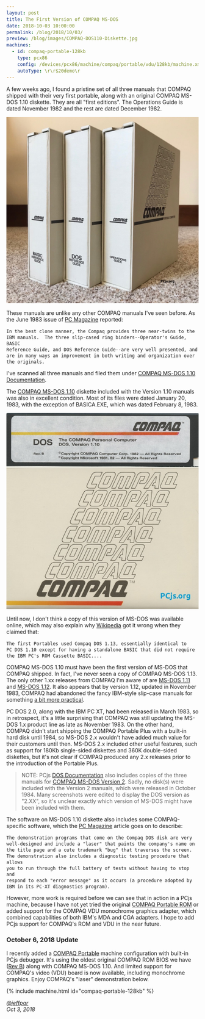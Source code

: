```yaml
---
layout: post
title: The First Version of COMPAQ MS-DOS
date: 2018-10-03 10:00:00
permalink: /blog/2018/10/03/
preview: /blog/images/COMPAQ-DOS110-Diskette.jpg
machines:
  - id: compaq-portable-128kb
    type: pcx86
    config: /devices/pcx86/machine/compaq/portable/vdu/128kb/machine.xml
    autoType: \r\r$20demo\r
---
```


A few weeks ago, I found a pristine set of all three manuals that COMPAQ shipped with their very first portable,
along with an original COMPAQ MS-DOS 1.10 diskette.  They are all "first editions".  The Operations Guide is dated
November 1982 and the rest are dated December 1982. 

[![COMPAQ MS-DOS 1.10 Manuals](/blog/images/COMPAQ-DOS110-Manuals.jpg)](/pubs/pc/software/dos/compaq/1.10/)

These manuals are unlike any other COMPAQ manuals I've seen before.  As the June 1983 issue of
[PC Magazine](https://books.google.com/books?id=14Kfbrc6cbAC&lpg=PA188&dq=pc%20magazine%20Compaq%20DOS%201.10&pg=PA186#v=onepage&q&f=false)
reported:

    In the best clone manner, the Compaq provides three near-twins to the
    IBM manuals.  The three slip-cased ring binders--Operator's Guide, BASIC
    Reference Guide, and DOS Reference Guide--are very well presented, and
    are in many ways an improvement in both writing and organization over
    the originals.

I've scanned all three manuals and filed them under [COMPAQ MS-DOS 1.10 Documentation](/pubs/pc/software/dos/compaq/1.10/).

The [COMPAQ MS-DOS 1.10](/disks/pcx86/dos/compaq/1.10/) diskette included with the Version 1.10 manuals was
also in excellent condition.  Most of its files were dated January 20, 1983, with the exception of BASICA.EXE,
which was dated February 8, 1983.

[![COMPAQ MS-DOS 1.10 Diskette](/blog/images/COMPAQ-DOS110-Diskette.jpg)](/disks/pcx86/dos/compaq/1.10/)

Until now, I don't think a copy of this version of MS-DOS was available online, which may also explain why
[Wikipedia](https://en.wikipedia.org/wiki/Compaq_Portable) got it wrong when they claimed that:

    The first Portables used Compaq DOS 1.13, essentially identical to
    PC DOS 1.10 except for having a standalone BASIC that did not require
    the IBM PC's ROM Cassette BASIC....

COMPAQ MS-DOS 1.10 must have been the first version of MS-DOS that COMPAQ shipped.  In fact, I've never seen a copy
of COMPAQ MS-DOS 1.13.  The only other 1.xx releases from COMPAQ I'm aware of are [MS-DOS 1.11](/disks/pcx86/dos/compaq/1.11/)
and [MS-DOS 1.12](/disks/pcx86/dos/compaq/1.12/).  It also appears that by version 1.12, updated in November 1983, COMPAQ
had abandoned the fancy IBM-style slip-case manuals for something [a bit more practical](http://16bitos.com/112ms.htm).

PC DOS 2.0, along with the IBM PC XT, had been released in March 1983, so in retrospect, it's a little surprising
that COMPAQ was still updating the MS-DOS 1.x product line as late as November 1983.  On the other hand, COMPAQ didn't
start shipping the COMPAQ Portable Plus with a built-in hard disk until 1984, so MS-DOS 2.x wouldn't have added much
value for their customers until then.  MS-DOS 2.x included other useful features, such as support for 180Kb single-sided
diskettes and 360K double-sided diskettes, but it's not clear if COMPAQ produced any 2.x releases prior to the
introduction of the Portable Plus.

> NOTE: PCjs [DOS Documentation](/pubs/pc/software/dos/) also includes copies of the three manuals for
[COMPAQ MS-DOS Version 2](/pubs/pc/software/dos/compaq/2.xx).  Sadly, no disk(s) were included
with the Version 2 manuals, which were released in October 1984.  Many screenshots were edited to
display the DOS version as "2.XX", so it's unclear exactly which version of MS-DOS might have been included
with them.

The software on MS-DOS 1.10 diskette also includes some COMPAQ-specific software, which the
[PC Magazine](https://books.google.com/books?id=14Kfbrc6cbAC&lpg=PA188&dq=pc%20magazine%20Compaq%20DOS%201.10&pg=PA192#v=onepage&q&f=false)
article goes on to describe:

    The demonstration programs that come on the Compaq DOS disk are very
    well-designed and include a "laser" that paints the company's name on
    the title page and a cute trademark "bug" that traverses the screen.
    The demonstration also includes a diagnostic testing procedure that allows
    you to run through the full battery of tests without having to stop and
    respond to each "error message" as it occurs (a procedure adopted by
    IBM in its PC-XT diagnostics program).

However, more work is required before we can see that in action in a PCjs machine, because I have not yet tried
the original [COMPAQ Portable ROM](/devices/pcx86/rom/compaq/portable) or added support for the COMPAQ VDU monochrome
graphics adapter, which combined capabilities of both IBM's MDA and CGA adapters.  I hope to add PCjs support
for COMPAQ's ROM and VDU in the near future.

### October 6, 2018 Update

I recently added a [COMPAQ Portable](/devices/pcx86/machine/compaq/portable/vdu/128kb/debugger/) machine configuration
with built-in PCjs debugger.  It's using the oldest original COMPAQ ROM BIOS we have ([Rev B](/devices/pcx86/rom/compaq/portable/))
along with COMPAQ MS-DOS 1.10.  And limited support for COMPAQ's video (VDU) board is now available, including monochrome graphics.
Enjoy COMPAQ's "laser" demonstration below.

{% include machine.html id="compaq-portable-128kb" %}

*[@jeffpar](https://jeffpar.com)*  
*Oct 3, 2018*
